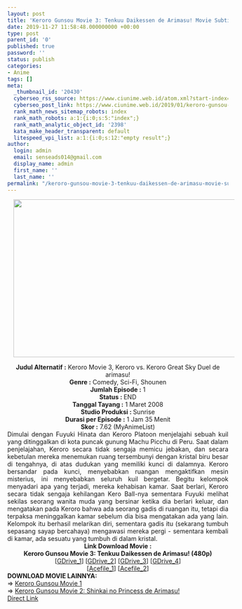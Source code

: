 ```yaml
---
layout: post
title: 'Keroro Gunsou Movie 3: Tenkuu Daikessen de Arimasu! Movie Subtitle Indonesia'
date: 2019-11-27 11:58:48.000000000 +00:00
type: post
parent_id: '0'
published: true
password: ''
status: publish
categories:
- Anime
tags: []
meta:
  _thumbnail_id: '20430'
  cyberseo_rss_source: https://www.ciunime.web.id/atom.xml?start-index=1501&max-results=150
  cyberseo_post_link: https://www.ciunime.web.id/2019/01/keroro-gunsou-movie-3-tenkuu-daikessen.html
  rank_math_news_sitemap_robots: index
  rank_math_robots: a:1:{i:0;s:5:"index";}
  rank_math_analytic_object_id: '2398'
  kata_make_header_transparent: default
  litespeed_vpi_list: a:1:{i:0;s:12:"empty result";}
author:
  login: admin
  email: senseads014@gmail.com
  display_name: admin
  first_name: ''
  last_name: ''
permalink: "/keroro-gunsou-movie-3-tenkuu-daikessen-de-arimasu-movie-subtitle-indonesia/"
---
```

<div class="separator" style="clear: both; text-align: center;"><a href="https://1.bp.blogspot.com/-gqtBABtG3u0/XEs0CiNXUWI/AAAAAAAAIg0/mmpte0UqHooAtH7BR9qn1kmENWQMnXkGwCPcBGAYYCw/s1600/Keroro%2BGunsou%2BMovie%2B3%2B-%2BTenkuu%2BDaikessen%2Bde%2BArimasu%2521.jpg" imageanchor="1" style="margin-left: 1em; margin-right: 1em;"><img border="0" data-original-height="720" data-original-width="1280" height="360" src="{{ site.baseurl }}/assets/2019/11/Keroro%2BGunsou%2BMovie%2B3%2B-%2BTenkuu%2BDaikessen%2Bde%2BArimasu%2521.jpg" width="640" /></a></div>
<p>
<div style="text-align: center;"><b>Judul</b><b><b> Alternatif</b> :</b> Keroro Movie 3, Keroro vs. Keroro Great Sky Duel de arimasu!</div>
<div style="text-align: center;"><b><b>Genre :</b></b> Comedy, Sci-Fi, Shounen</div>
<div style="text-align: center;"><b>Jumlah Episode :</b> 1<br /><b>Status :&nbsp;</b>END<br /><b>Tanggal Tayang :</b> 1 Maret 2008<br /><b>Studio Produksi : </b>Sunrise<br /><b>Durasi per Episode :</b> 1 Jam 35 Menit</div>
<div style="text-align: center;"><b>Skor :</b> 7.62 (MyAnimeList)</div>
<div style="text-align: center;"></div>
<div style="text-align: justify;">Dimulai dengan Fuyuki Hinata dan Keroro Platoon menjelajahi sebuah kuil yang ditinggalkan di kota puncak gunung Machu Picchu di Peru. Saat dalam penjelajahan, Keroro secara tidak sengaja memicu jebakan, dan secara kebetulan mereka menemukan ruang tersembunyi dengan kristal biru besar di tengahnya, di atas dudukan yang memiliki kunci di dalamnya. Keroro bersandar pada kunci, menyebabkan ruangan mengaktifkan mesin misterius, ini menyebabkan seluruh kuil bergetar. Begitu kelompok menyadari apa yang terjadi, mereka kehabisan kamar. Saat berlari, Keroro secara tidak sengaja kehilangan Kero Ball-nya sementara Fuyuki melihat sekilas seorang wanita muda yang bersinar ketika dia berlari keluar, dan mengatakan pada Keroro bahwa ada seorang gadis di ruangan itu, tetapi dia terpaksa meninggalkan kamar sebelum dia bisa mengatakan ada yang lain. Kelompok itu berhasil melarikan diri, sementara gadis itu (sekarang tumbuh sepasang sayap bercahaya) mengawasi mereka pergi - sementara kembali di kamar, ada sesuatu yang tumbuh di dalam kristal.</div>
<div style="text-align: justify;"></div>
<div style="text-align: justify;"></div>
<div style="text-align: center;"><b>Link Download Movie :</b></div>
<div style="text-align: center;"></div>
<div style="text-align: center;"><b>Keroro Gunsou Movie 3: Tenkuu Daikessen de Arimasu! (480p)</b><br />[<a href="https://drive.google.com/uc?id=1WBmr36RdD0gONGONupAH2XEeakrtnIAG" target="_blank" rel="noopener">GDrive_1</a>] [<a href="https://drive.google.com/uc?export=download&amp;id=1PgKVcKyc7yPffZybra9qxPndx9AZ9ItH" target="_blank" rel="noopener">GDrive_2</a>] [<a href="https://drive.google.com/uc?export=download&amp;id=1Y_0239ooVykiliImKsGRfNo5HR9fUO56" target="_blank" rel="noopener">GDrive_3</a>] [<a href="https://drive.google.com/uc?export=download&amp;id=1azQGb84yGzs9RIi-xIdrsO0dgqf-WN-Q" target="_blank" rel="noopener">GDrive_4</a>]<br />[<a href="https://acefile.co/f/10136099/kusonime-keroro-mov-3-rar" target="_blank" rel="noopener">Acefile_1</a>] [<a href="https://acefile.co/f/11401505/wibudesu-com-keroro-mov-3-zip" target="_blank" rel="noopener">Acefile_2</a>]
<div style="text-align: left;"></div>
<div style="text-align: left;"></div>
<div style="text-align: left;"><b>DOWNLOAD MOVIE&nbsp;LAINNYA:</b></div>
<div style="text-align: left;"></div>
<div style="text-align: left;">=&gt;&nbsp;<a href="https://www.ciunime.web.id/2019/01/keroro-gunsou-movie-1-subtitle-indonesia.html" target="_blank" rel="noopener">Keroro Gunsou Movie 1</a></div>
<div style="text-align: left;">=&gt;&nbsp;<a href="https://www.ciunime.web.id/2019/01/keroro-gunsou-movie-2-shinkai-no.html" target="_blank" rel="noopener">Keroro Gunsou Movie 2: Shinkai no Princess de Arimasu!</a></div>
<div style="text-align: left;"></div>
</div>
<link rel="stylesheet" href="https://cdnjs.cloudflare.com/ajax/libs/font-awesome/4.7.0/css/font-awesome.min.css" />
<div class="divbtn"> <a href="https://handymansurrender.com/fihup8buzv?key=94550f7ce39444073321dde3b8782f97" class="btn"><i class="fa fa-download"></i> Direct Link</a> </div>
